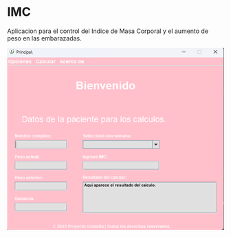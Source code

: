 # IMC
Aplicacion para el control del Indice de Masa Corporal y el aumento de peso en las embarazadas.
<div align="center">
  <img src="1.png" alt="Mi imagen" width="100%" height="55%">
</div>
